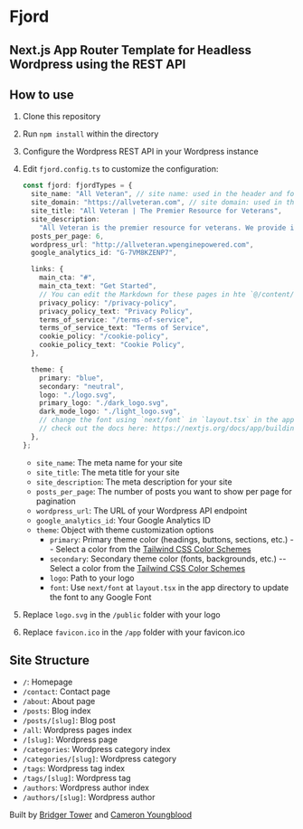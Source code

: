 # **Fjord**

## **Next.js App Router Template for Headless Wordpress using the REST API**

## How to use

1. Clone this repository
2. Run `npm install` within the directory
3. Configure the Wordpress REST API in your Wordpress instance
4. Edit `fjord.config.ts` to customize the configuration:

    ```ts
    const fjord: fjordTypes = {
      site_name: "All Veteran", // site name: used in the header and footer
      site_domain: "https://allveteran.com", // site domain: used in the sitemap
      site_title: "All Veteran | The Premier Resource for Veterans",
      site_description:
        "All Veteran is the premier resource for veterans. We provide information on benefits, jobs, education, and more.",
      posts_per_page: 6,
      wordpress_url: "http://allveteran.wpenginepowered.com",
      google_analytics_id: "G-7VM8KZENP7",

      links: {
        main_cta: "#",
        main_cta_text: "Get Started",
        // You can edit the Markdown for these pages in hte `@/content/...` directory.
        privacy_policy: "/privacy-policy",
        privacy_policy_text: "Privacy Policy",
        terms_of_service: "/terms-of-service",
        terms_of_service_text: "Terms of Service",
        cookie_policy: "/cookie-policy",
        cookie_policy_text: "Cookie Policy",
      },

      theme: {
        primary: "blue",
        secondary: "neutral",
        logo: "./logo.svg",
        primary_logo: "./dark_logo.svg",
        dark_mode_logo: "./light_logo.svg",
        // change the font using `next/font` in `layout.tsx` in the app directory.
        // check out the docs here: https://nextjs.org/docs/app/building-your-application/optimizing/fonts#google-fonts
      },
    };
    ```

   - `site_name`: The meta name for your site
   - `site_title`: The meta title for your site
   - `site_description`: The meta description for your site
   - `posts_per_page`: The number of posts you want to show per page for pagination
   - `wordpress_url`: The URL of your Wordpress API endpoint
   - `google_analytics_id`: Your Google Analytics ID
   - `theme`: Object with theme customization options
       - `primary`: Primary theme color (headings, buttons, sections, etc.) -- Select a color from the [Tailwind CSS Color Schemes](https://tailwindcss.com/docs/customizing-colors)
       - `secondary`: Secondary theme color (fonts, backgrounds, etc.) -- Select a color from the [Tailwind CSS Color Schemes](https://tailwindcss.com/docs/customizing-colors)
       - `logo`: Path to your logo
       - `font`: Use `next/font` at `layout.tsx` in the app directory to update the font to any Google Font

5. Replace `logo.svg` in the `/public` folder with your logo
6. Replace `favicon.ico` in the `/app` folder with your favicon.ico

## Site Structure

- `/`: Homepage
- `/contact`: Contact page
- `/about`: About page
- `/posts`: Blog index
- `/posts/[slug]`: Blog post
- `/all`: Wordpress pages index
- `/[slug]`: Wordpress page
- `/categories`: Wordpress category index
- `/categories/[slug]`: Wordpress category
- `/tags`: Wordpress tag index
- `/tags/[slug]`: Wordpress tag
- `/authors`: Wordpress author index
- `/authors/[slug]`: Wordpress author

Built by [Bridger Tower](https://bridger.to) and [Cameron Youngblood](https://cameronyoungblood.com)
